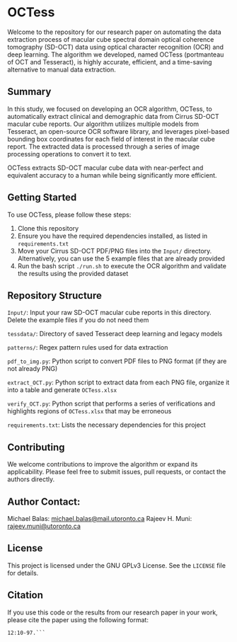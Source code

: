 # OCTess
Welcome to the repository for our research paper on automating the data extraction process of macular cube spectral domain optical coherence tomography (SD-OCT) data using optical character recognition (OCR) and deep learning. The algorithm we developed, named OCTess (portmanteau of OCT and Tesseract), is highly accurate, efficient, and a time-saving alternative to manual data extraction.

## Summary
In this study, we focused on developing an OCR algorithm, OCTess, to automatically extract clinical and demographic data from Cirrus SD-OCT macular cube reports. Our algorithm utilizes multiple models from Tesseract, an open-source OCR software library, and leverages pixel-based bounding box coordinates for each field of interest in the macular cube report. The extracted data is processed through a series of image processing operations to convert it to text.

OCTess extracts SD-OCT macular cube data with near-perfect and equivalent accuracy to a human while being significantly more efficient.

## Getting Started
To use OCTess, please follow these steps:
1. Clone this repository
2. Ensure you have the required dependencies installed, as listed in ```requirements.txt```
3. Move your Cirrus SD-OCT PDF/PNG files into the ```Input/``` directory. Alternatively, you can use the 5 example files that are already provided
4. Run the bash script ```./run.sh``` to execute the OCR algorithm and validate the results using the provided dataset

## Repository Structure
```Input/```: Input your raw SD-OCT macular cube reports in this directory. Delete the example files if you do not need them

```tessdata/```: Directory of saved Tesseract deep learning and legacy models

```patterns/```: Regex pattern rules used for data extraction

```pdf_to_img.py```: Python script to convert PDF files to PNG format (if they are not already PNG)

```extract_OCT.py```: Python script to extract data from each PNG file, organize it into a table and generate ```OCTess.xlsx```

```verify_OCT.py```: Python script that performs a series of verifications and highlights regions of ```OCTess.xlsx``` that may be erroneous

```requirements.txt```: Lists the necessary dependencies for this project


## Contributing
We welcome contributions to improve the algorithm or expand its applicability. Please feel free to submit issues, pull requests, or contact the authors directly.

## Author Contact:
Michael Balas: [michael.balas@mail.utoronto.ca](mailto:michael.balas@mail.utoronto.ca?subject=[GitHub]%20OCTess%20Inquiry)
Rajeev H. Muni: [rajeev.muni@utoronto.ca](mailto:rajeev.muni@utoronto.ca?subject=[Github]%20OCTess%20Inquiry)

## License
This project is licensed under the GNU GPLv3 License. See the ```LICENSE``` file for details.

## Citation
If you use this code or the results from our research paper in your work, please cite the paper using the following format:

```Balas M, Herman J, Bhambra NS, Longwell J, Popovic MM, Melo IM, Muni RH. OCTess: An Optical Character Recognition Algorithm for Automated Data Extraction of Spectral Domain Optical Coherence Tomography Reports. RETINA. 2022 May 
12:10-97.```
